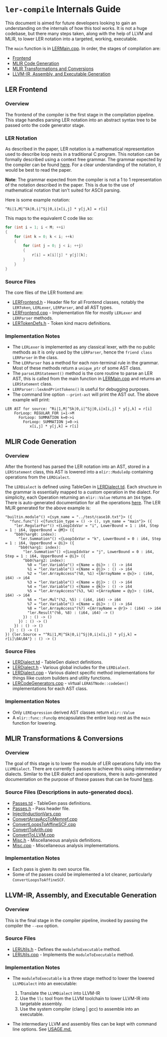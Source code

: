 # `ler-compile` Internals Guide

This document is aimed for future developers looking to gain an understanding on the internals
of how this tool works. It is not a huge codebase, but there many steps taken, along with the 
help of LLVM and MLIR, to lower LER notation into a targeted, working, executable.

The `main` function is in [LERMain.cpp](../src/LERMain.cpp). In order, the stages of compilation are:
- [Frontend](#ler-frontend)
- [MLIR Code Generation](#mlir-code-generation)
- [MLIR Transformations and Conversions](#mlir-transformations-%26-conversions)
- [LLVM-IR, Assembly, and Executable Generation](#llvm-ir%2C-assembly%2C-and-executable-generation)

## LER Frontend
### Overview
The frontend of the compiler is the first stage in the compilation pipeline. This stage handles parsing
LER notation into an abstract syntax tree to be passed onto the code generator stage.

### LER Notation
As described in the paper, LER notation is a mathematical representation used to describe loop nests
in a traditional C program. This notation can be formally described using a context free grammar. The
grammar expected by the compiler can be found [here](../grammar). For a clear understanding of the 
notation, it would be best to read the paper.

**Note**: The grammar expected from the compiler is not a 1 to 1 representation of the notation described
in the paper. This is due to the use of mathematical notation that isn't suited for ASCII parsing.

Here is some example notation:

    ^Ri|1,M|^Sk|0,i|^Sj|0,i|x[i,j] * y[j,k] = r[i]

This maps to the equivalent C code like so:

```c
for (int i = 1; i < M; ++i)
{
    for (int k = 0; k < i; ++k)
    {
        for (int j = 0; j < i; ++j)
        {
            r[i] = x[i][j] * y[j][k];
        }
    }
}
```

### Source Files
The core files of the LER frontend are:
- [LERFrontend.h](../include/ler-ir/LERFrontend.h) - Header file for all Frontend classes, notably the `LERToken`, `LERLexer`, `LERParser`, and all AST types.
- [LERFrontend.cpp](../src/LERFrontend.cpp) - Implementation file for mostly `LERLexer` and `LERParser` methods.
- [LERTokenDefs.h](../include/ler-ir/LERTokenDefs.h) - Token kind macro definitions.

### Implementation Notes
- The `LERLexer` is implemented as any classical lexer, with the no public methods as it is only used by the
`LERParser`, hence the `friend class LERParser` in the class.
-  The `LERParser` has a method for each non-terminal rule in the grammar. Most of these methods return
a `unique_ptr` of some AST class.
- The `parseLERStatement()` method is the core routine to parse an LER AST, this is called from the main function in [LERMain.cpp](../src/LERMain.cpp) and returns an `LERStatement` class.
- `LERParser::lexAndPrintTokens()` is useful for debugging purposes.
- The command line option `--print-ast` will print the AST out. The above example will print:
```
LER AST for source: ^Ri|1,M|^Sk|0,i|^Sj|0,i|x[i,j] * y[j,k] = r[i]
    ForLoop: REGULAR_FOR i=1->M
      ForLoop: SUMMATION k=0->i
        ForLoop: SUMMATION j=0->i
           x[i,j] * y[j,k] = r[i]
```

## MLIR Code Generation
### Overview
After the frontend has parsed the LER notation into an AST, stored in a `LERStatement` class, this AST is lowered into a
`mlir::ModuleOp` containing operations from the `LERDialect`.

The `LERDialect` is defined using TableGen in [LERDialect.td](../include/ler-ir/IR/LERDialect.td). Each structure in 
the grammar is essentially mapped to a custom operation in the dialect. For simplicity, each Operation returning an
`mlir::Value` returns an `I64` type. There is auto-generated documentation for all the operations [here](./LERDialect.md). The LER MLIR generated for the above example is:
```mlir
"builtin.module"() <{sym_name = "../test/case10.txt"}> ({
  "func.func"() <{function_type = () -> (), sym_name = "main"}> ({
    "ler.RegularFor"() <{LoopIdxVar = "i", LowerBound = 1 : i64, Step = 1 : i64, UpperBound = @M}> ({
    ^bb0(%arg0: index):
      "ler.Summation"() <{LoopIdxVar = "k", LowerBound = 0 : i64, Step = 1 : i64, UpperBound = @i}> ({
      ^bb0(%arg1: index):
        "ler.Summation"() <{LoopIdxVar = "j", LowerBound = 0 : i64, Step = 1 : i64, UpperBound = @i}> ({
        ^bb0(%arg2: index):
          %0 = "ler.Variable"() <{Name = @i}> : () -> i64
          %1 = "ler.Variable"() <{Name = @j}> : () -> i64
          %2 = "ler.ArrayAccess"(%0, %1) <{ArrayName = @x}> : (i64, i64) -> i64
          %3 = "ler.Variable"() <{Name = @j}> : () -> i64
          %4 = "ler.Variable"() <{Name = @k}> : () -> i64
          %5 = "ler.ArrayAccess"(%3, %4) <{ArrayName = @y}> : (i64, i64) -> i64
          %6 = "ler.Mul"(%2, %5) : (i64, i64) -> i64
          %7 = "ler.Variable"() <{Name = @i}> : () -> i64
          %8 = "ler.ArrayAccess"(%7) <{ArrayName = @r}> : (i64) -> i64
          "ler.Result"(%6, %8) : (i64, i64) -> ()
        }) : () -> ()
      }) : () -> ()
    }) : () -> ()
  }) : () -> ()
}) {ler.Source = "^Ri|1,M|^Sk|0,i|^Sj|0,i|x[i,j] * y[j,k] = r[i]\0A\0A"} : () -> ()
```


### Source Files
- [LERDialect.td](../include/ler-ir/IR/LERDialect.td) - TableGen dialect definitions.
- [LERDialect.h](../include/ler-ir/IR/LERDialect.h) - Various global includes for the `LERDialect`.
- [LERDialect.cpp](../src/IR/LERDialect.cpp) - Various dialect specific method implementations for things llike custom builders and utility functions.
- [LERCodeGenerators.cpp](../src/LERCodeGenerators.cpp) - virtual `LERASTNode::codeGen()` implementations for each AST class.

### Implementation Notes
- Only `LERExpression` derived AST classes return `mlir::Value`
- A `mlir::func::FuncOp` encapsulates the entire loop nest as the `main` function for lowering.

## MLIR Transformations & Conversions
### Overview
The goal of this stage is to lower the module of LER operations fully into the `LLVMDialect`. There are 
currently 5 passes to achieve this using intermediary dialects.
Similar to the LER dialect and operations, there is auto-generated documentation
on the purpose of thsese passes that can be found [here](./LERPasses.md).
### Source Files (Descriptions in auto-generated docs).
- [Passes.td](../include/ler-ir/Passes.td) - TableGen pass definitions.
- [Passes.h](../include/ler-ir/Passes.h) - Pass header file.
- [InjectInductionVars.cpp](../src/Transformations/InjectInductionVars.cpp)
- [ConvertArrayAccToMemref.cpp](../src/Conversion/ConvertArrayAccToMemref.cpp)
- [ConvertLoopsToAffineSCF.cpp](../src/Conversion/ConvertLoopsToAffineSCF.cpp)
- [ConvertToArith.cpp](../src/Conversion/ConvertToArith.cpp)
- [ConvertToLLVM.cpp](../src/Conversion/ConvertToLLVM.cpp)
- [Misc.h](../include/ler-ir/Analysis/Misc.h) - Miscellaneous analysis definitions.
- [Misc.cpp](../src/Analysis/Misc.cpp) - Miscellaneous analysis implementations.

### Implementation Notes
- Each pass is given its own source file.
- Some of the passes could be implemented a lot cleaner, particularly `ConvertLoopsToAffineSCF`.

## LLVM-IR, Assembly, and Executable Generation
### Overview
This is the final stage in the compiler pipeline, invoked by passing the compiler the `--exe` option.
### Source Files
- [LERUtils.h](../include/ler-ir/LERUtils.h) - Defines the `moduleToExecutable` method.
- [LERUtils.cpp](../src/LERUtils.cpp) - Implements the `moduleToExecutable` method.
### Implementation Notes
- The `moduleToExecutable` is a three stage method to lower the lowered `LLVMDialect` into an executable:

    1. Translate the `LLVMDialect` into LLVM-IR
    2. Use the `llc` tool from the LLVM toolchain to lower LLVM-IR into targetable assembly.
    3. Use the system compiler (clang | gcc) to assemble into an executable.

- The intermediary LLVM and assembly files can be kept with command line options. See [USAGE.md.](./USAGE.md)
